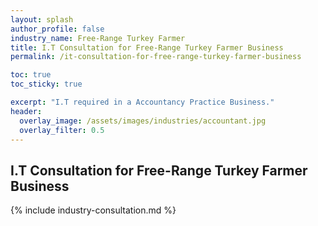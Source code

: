 ```yaml
---
layout: splash 
author_profile: false 
industry_name: Free-Range Turkey Farmer
title: I.T Consultation for Free-Range Turkey Farmer Business
permalink: /it-consultation-for-free-range-turkey-farmer-business

toc: true
toc_sticky: true

excerpt: "I.T required in a Accountancy Practice Business."
header:
  overlay_image: /assets/images/industries/accountant.jpg
  overlay_filter: 0.5 
---
```


## I.T Consultation for Free-Range Turkey Farmer Business

{% include industry-consultation.md %}
